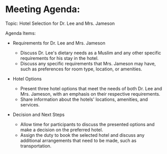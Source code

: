 # Meeting Agenda:

Topic: Hotel Selection for Dr. Lee and Mrs. Jameson

Agenda Items:

- Requirements for Dr. Lee and Mrs. Jameson

  - Discuss Dr. Lee's dietary needs as a Muslim and any other specific requirements for his stay in the hotel.
  - Discuss any specific requirements that Mrs. Jameson may have, such as preferences for room type, location, or amenities.

- Hotel Options

  - Present three hotel options that meet the needs of both Dr. Lee and Mrs. Jameson, with an emphasis on their respective requirements.
  - Share information about the hotels' locations, amenities, and services.

- Decision and Next Steps

  - Allow time for participants to discuss the presented options and make a decision on the preferred hotel.
  - Assign the duty to book the selected hotel and discuss any additional arrangements that need to be made, such as transportation.
